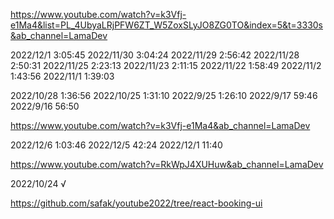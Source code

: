 https://www.youtube.com/watch?v=k3Vfj-e1Ma4&list=PL_4UbyaLRjPFW6ZT_W5ZoxSLyJO8ZG0TO&index=5&t=3330s&ab_channel=LamaDev

2022/12/1 3:05:45
2022/11/30 3:04:24
2022/11/29 2:56:42
2022/11/28 2:50:31
2022/11/25 2:23:13
2022/11/23 2:11:15
2022/11/22 1:58:49
2022/11/2 1:43:56
2022/11/1 1:39:03

2022/10/28 1:36:56
2022/10/25 1:31:10
2022/9/25 1:26:10
2022/9/17 59:46
2022/9/16 56:50

https://www.youtube.com/watch?v=k3Vfj-e1Ma4&ab_channel=LamaDev

2022/12/6 1:03:46
2022/12/5 42:24
2022/12/1 11:40

https://www.youtube.com/watch?v=RkWpJ4XUHuw&ab_channel=LamaDev

2022/10/24 √

https://github.com/safak/youtube2022/tree/react-booking-ui
